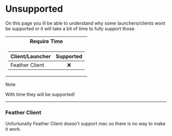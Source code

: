 # Unsupported

On this page you ill be able to understand why some launchers/clients wont be supported or it will take a bit of time to fully support those.

<table>
<tr>
        <th>Require Time</th>
</tr>
<tr><td>
    
| Client/Launcher | Supported |
| ------- | :-------: |
| Feather Client| :x: |

</td></tr>
</table>

> [!Note]
> With time they will be supported!

---

### Feather Client

Unfurtunatly Feather Client doesn't support mac so there is no way to make it work.
